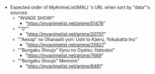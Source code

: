 
- Expected order of MyAnimeList(MAL) 's URL when sort by "data"'s sources:
    - "!NVADE SHOW!"
        - "https://myanimelist.net/anime/51478"
    - "\"0\""
        - "https://myanimelist.net/anime/20707"
    - "\"Aesop\" no Ohanashi yori: Ushi to Kaeru, Yokubatta Inu"
        - "https://myanimelist.net/anime/25627"
    - "\"Bungaku Shoujo\" Kyou no Oyatsu: Hatsukoi"
        - "https://myanimelist.net/anime/7669"
    - "\"Bungaku Shoujo\" Memoire"
        - "https://myanimelist.net/anime/8481"
    